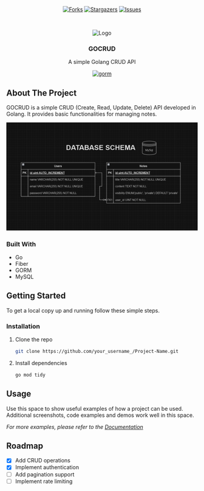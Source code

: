 <a name="readme-top"></a>

<!-- PROJECT SHIELDS -->

<div align="center">

[![Forks][forks-shield]][forks-url]
[![Stargazers][stars-shield]][stars-url]
[![Issues][issues-shield]][issues-url]

<!-- PROJECT LOGO -->

<br />

![Logo](https://media1.tenor.com/m/aeXj7WEQzTMAAAAd/chainsaw-chainsaw-man.gif)

  <h3 align="center">GOCRUD</h3>

  <p align="center">
    A simple Golang CRUD API
  </p>

[<img src="https://forthebadge.com/images/badges/built-with-love.svg" href="https://gorm.io" alt="gorm" width="20%">][built-with-heart-url]

</div>

<!-- ABOUT THE PROJECT -->

## About The Project

GOCRUD is a simple CRUD (Create, Read, Update, Delete) API developed in Golang. It provides basic functionalities for managing notes.

![database-schema][database-schema]

### Built With

- Go
- Fiber
- GORM
- MySQL

<!-- GETTING STARTED -->

## Getting Started

To get a local copy up and running follow these simple steps.

### Installation

1. Clone the repo
   ```bash
   git clone https://github.com/your_username_/Project-Name.git
   ```
2. Install dependencies
   ```bash
   go mod tidy
   ```

<!-- USAGE EXAMPLES -->

## Usage

Use this space to show useful examples of how a project can be used. Additional screenshots, code examples and demos work well in this space.

_For more examples, please refer to the [Documentation](https://example.com)_

<!-- ROADMAP -->

## Roadmap

- [x] Add CRUD operations
- [x] Implement authentication
- [ ] Add pagination support
- [ ] Implement rate limiting

<!-- MARKDOWN LINKS & IMAGES -->
<!-- https://www.markdownguide.org/basic-syntax/#reference-style-links -->

[built-with-heart-url]: https://github.com/shironxn
[contributors-shield]: https://img.shields.io/github/contributors/shironxn/gocrud.svg?style=for-the-badge
[contributors-url]: https://github.com/shironxn/gocrud/graphs/contributors
[forks-shield]: https://img.shields.io/github/forks/shironxn/gocrud.svg?style=for-the-badge
[forks-url]: https://github.com/shironxn/gocrud/network/members
[stars-shield]: https://img.shields.io/github/stars/shironxn/gocrud.svg?style=for-the-badge
[stars-url]: https://github.com/shironxn/gocrud/stargazers
[issues-shield]: https://img.shields.io/github/issues/shironxn/gocrud.svg?style=for-the-badge
[issues-url]: https://github.com/shironxn/gocrud/issues
[database-schema]: ./assets/database-schema.jpg
[golang-shield]: https://img.shields.io/badge/Go-00ADD8?style=for-the-badge&logo=go&logoColor=white
[golang-url]: https://go.dev
[fiber-url]: https://gofiber.io
[gorm-url]: https://gorm.io
[mysql-shield]: https://img.shields.io/badge/mysql-4479A1.svg?style=for-the-badge&logo=mysql&logoColor=white
[mysql-url]: https://www.mysql.com
